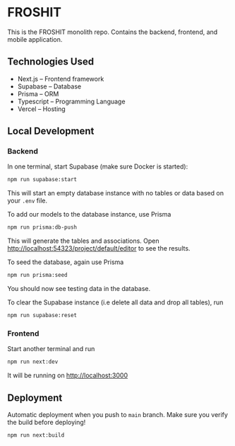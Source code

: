 # FROSHIT

This is the FROSHIT monolith repo. Contains the backend, frontend, and mobile application.

## Technologies Used

- Next.js – Frontend framework
- Supabase – Database
- Prisma – ORM
- Typescript – Programming Language
- Vercel – Hosting

## Local Development

### Backend

In one terminal, start Supabase (make sure Docker is started):

```bash
npm run supabase:start
```

This will start an empty database instance with no tables or data based on your `.env` file.

To add our models to the database instance, use Prisma

```bash
npm run prisma:db-push
```

This will generate the tables and associations.
Open [http://localhost:54323/project/default/editor](http://localhost:54323/project/default/editor)
to see the results.

To seed the database, again use Prisma

```bash
npm run prisma:seed
```

You should now see testing data in the database.

To clear the Supabase instance (i.e delete all data and drop all tables), run

```bash
npm run supabase:reset
```

### Frontend

Start another terminal and run

```bash
npm run next:dev
```

It will be running on [http://localhost:3000](http://localhost:3000)

## Deployment

Automatic deployment when you push to `main` branch. Make sure you verify the build before deploying!

```bash
npm run next:build
```
